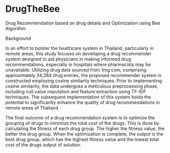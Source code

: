 # DrugTheBee
Drug Recommendation based on drug details and Optimization using Bee Algorithm

Background

  In an effort to bolster the healthcare system in Thailand, particularly in remote areas, this study focuses on developing a drug recommender system designed to aid physicians in making informed drug recommendations, especially in hospitals where pharmacists may be unavailable. Utilizing drug data sourced from 1mg.com, comprising approximately 34,284 drug entries, the proposed recommender system is constructed employing cosine similarity techniques. Prior to implementing cosine similarity, the data undergoes a meticulous preprocessing phase, including null value imputation and feature extraction using TF-IDF techniques. The subsequent implementation of this system holds the potential to significantly enhance the quality of drug recommendations in remote areas of Thailand.

The final outcome of a drug recommendation system is to optimize the grouping of drugs to minimize the total cost of the drugs. This is done by calculating the fitness of each drug group. The higher the fitness value, the better the drug group. When the optimization is complete, the output is the best drug group, which has the highest fitness value and the lowest total cost of the drugs output of solution.
